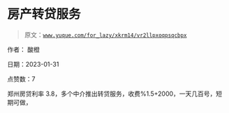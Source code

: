 # 房产转贷服务

> 原文：[`www.yuque.com/for_lazy/xkrm14/vr2llpxoqpsqcbpx`](https://www.yuque.com/for_lazy/xkrm14/vr2llpxoqpsqcbpx)

作者： 酸橙 

日期：2023-01-31 

点赞数：7 

郑州房贷利率 3.8，多个中介推出转贷服务，收费%1.5+2000，一天几百号，短期可做， 

